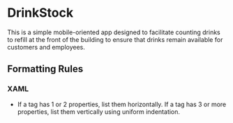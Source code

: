 # DrinkStock
This is a simple mobile-oriented app designed to facilitate counting drinks to refill at the front of the building to ensure that drinks remain available for customers and employees.

## Formatting Rules
### XAML
 - If a tag has 1 or 2 properties, list them horizontally. If a tag has 3 or more properties, list them vertically using uniform indentation.
